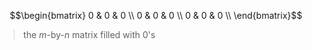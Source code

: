 $$\begin{bmatrix} 
0 & 0 & 0 \\
0 & 0 & 0 \\
0 & 0 & 0 \\
\end{bmatrix}$$
>the $m$-by-$n$ matrix filled with 0's